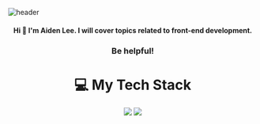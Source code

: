 
![header](https://capsule-render.vercel.app/api?type=waving&color=gradient&height=300&section=header&text=AidenLee%20이유민&animation=twinkling&fontsize=100)
<h4 align="center"> Hi 🤗 I'm Aiden Lee. I will cover topics related to front-end development. <br> <h3 align="center">Be helpful!</h3> </h4>


<h1 align="center">💻 My Tech Stack</h1>

<p align="center">
<img src="https://img.shields.io/badge/Typescript-3178C6?style=flat-square&logo=Typescript&logoColor=white"/>
<img src="https://img.shields.io/badge/Firebase-FFCA28?style=flat-square&logo=firebase&logoColor=white"/>
</p>

